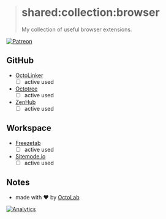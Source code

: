 > # shared:collection:browser
>
> My collection of useful browser extensions.

[![Patreon](https://img.shields.io/badge/patreon-donate-orange.svg)](https://www.patreon.com/octolab)

## GitHub

- [OctoLinker](http://octolinker.github.io/)
  - [ ] active used

- [Octotree](https://github.com/buunguyen/octotree)
  - [ ] active used

- [ZenHub](https://www.zenhub.com/)
  - [ ] active used

## Workspace

- [Freezetab](https://freezetab.com/)
  - [ ] active used

- [Sitemode.io](https://sitemod.io/)
  - [ ] active used

## Notes

- made with ❤️ by [OctoLab](https://www.octolab.org/)

[![Analytics](https://ga-beacon.appspot.com/UA-109817251-4/shared/collection:browser)](https://github.com/igrigorik/ga-beacon)
